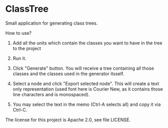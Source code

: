 # ClassTree
Small application for generating class trees.

How to use?

1. Add all the units which contain the classes you want 
   to have in the tree to the project
   
2. Run it.

3. Click "Generate" button. You will receive a tree containing
   all those classes and the classes used in the generator itsself.

4. Select a node and click "Export selected node". This will create 
   a text only representation (used font here is Courier New, as it 
   contains those line characters and is monospaced).
   
5. You may select the text in the memo (Ctrl-A selects all) and 
   copy it via Ctrl-C.
   
The license for this project is Apache 2.0, see file LICENSE.
